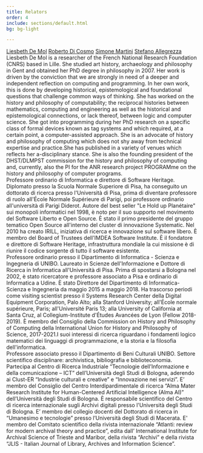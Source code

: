 ```yaml
---
title: Relators
order: 4
include: sections/default.html
bg: bg-light 

---
```


<div class="row">
    <div class="col-4">
        <div class="list-group" id="list-tab" role="tablist">
            <a class="list-group-item list-group-item-action active" id="list-home-list" data-bs-toggle="list" href="#list-home" role="tab" aria-controls="home">Liesbeth De Mol</a>
            <a class="list-group-item list-group-item-action" id="list-profile-list" data-bs-toggle="list" href="#list-profile" role="tab" aria-controls="profile">Roberto Di Cosmo</a>
            <a class="list-group-item list-group-item-action" id="list-messages-list" data-bs-toggle="list" href="#list-messages" role="tab" aria-controls="messages">Simone Martini</a>
            <a class="list-group-item list-group-item-action" id="list-settings-list" data-bs-toggle="list" href="#list-settings" role="tab" aria-controls="settings">Stefano Allegrezza</a>
        </div>
    </div>
    <div class="col-8">
        <div class="tab-content" id="nav-tabContent">
            <div class="tab-pane fade show active" id="list-home" role="tabpanel" aria-labelledby="list-home-list">Liesbeth De Mol is a researcher of the French National Research Foundation (CNRS) based in Lille. She studied art history, archaeology and philosophy in Gent and obtained her PhD degree in philosophy in 2007. Her work is driven by the conviction
                that we are strongly in need of a deeper and independent reflection on computing and programming. In her own work, this is done by developing historical, epistemological and foundational questions that challenge common ways of thinking.
                She has worked on the history and philosophy of computability; the reciprocal histories between mathematics, computing and engineering as well as the historical and epistemological connections, or lack thereof, between logic and computer
                science. She got into programming during her PhD research on a specific class of formal devices known as tag systems and which required, at a certain point, a computer-assisted approach. She is an advocate of history and philosophy of
                computing which does not shy away from technical expertise and practice.She has published in a variety of venues which reflects her a-disciplinary stance. She is also the founding president of the DHST/DLMPST commission for the history
                and philosophy of computing and, currently, also the PI for the ANR research project PROGRAMme on the history and philosophy of computer programs.</div>
            <div class="tab-pane fade" id="list-profile" role="tabpanel" aria-labelledby="list-profile-list">Professore ordinario di Informatica e direttore di Software Heritage. Diplomato presso la Scuola Normale Superiore di Pisa, ha conseguito un dottorato di ricerca presso l'Università di Pisa, prima di diventare professore di ruolo all'École
                Normale Supérieure di Parigi, poi professore ordinario all'università di Parigi Diderot. Autore del best seller "Le Hold up Planétaire" sui monopoli informatici nel 1998, è noto per il suo supporto nel movimento del Software Liberto e
                Open Source. È stato il primo presidente del gruppo tematico Open Source all'interno del cluster di innovazione Systematic. Nel 2010 ha creato IRILL, iniziativa di ricerca e innovazione sul software libero. È membro del Board of Trustees
                dell'IMDEA Software Institute. È il fondatore e direttore di Software Heritage, infrastruttura mondiale la cui missione è di riunire il codice sorgente di tutto il software esistente.</div>
            <div class="tab-pane fade" id="list-messages" role="tabpanel" aria-labelledby="list-messages-list">Professore ordinario presso il Dipartimento di Informatica - Scienza e Ingegneria di UNIBO. Laureato in Scienze dell'Informazione e Dottore di Ricerca in Informatica all'Università di Pisa. Prima di spostarsi a Bologna nel 2002, è stato ricercatore
                e professore associato a Pisa e ordinario di Informatica a Udine. È stato Direttore del Dipartimento di Informatica-Scienza e Ingegneria da maggio 2015 a maggio 2018. Ha trascorso periodi come visiting scientist presso il Systems Research
                Center della Digital Equipment Corporation, Palo Alto; alla Stanford University; all'École normale supérieure, Paris; all'Université Paris 13; alla University of California at Santa Cruz, al Collegium-Institute d'Études Avancées de Lyon
                (Fellow 2018-2019). È membro del Consiglio della Commission on History and Philosophy of Computing della International Union for History and Philosophy of Science, 2017-2021.I suoi interessi di ricerca riguardano i fondamenti logico matematici
                dei linguaggi di programmazione, e la storia e la filosofia dell'informatica.</div>
            <div class="tab-pane fade" id="list-settings" role="tabpanel" aria-labelledby="list-settings-list">Professore associato presso il Dipartimento di Beni Culturali UNIBO. Settore scientifico disciplinare: archivistica, bibliografia e biblioteconomia. Partecipa al Centro di Ricerca Industriale “Tecnologie dell’Informazione e della comunicazione
                – ICT” dell’Università degli Studi di Bologna, aderendo ai Clust-ER “Industrie culturali e creative” e “Innovazione nei servizi”. E’ membro del Consiglio del Centro Interdipardimentale di ricerca “Alma Mater Research Institute for Human-Centered
                Artificial Intelligence (Alma AI)” dell’Università degli Studi di Bologna. È responsabile scientifico del Centro di ricerca internazionale sugli Archivi digitali presso l'Università degli Studi di Bologna. E’ membro del collegio docenti
                del Dottorato di ricerca in “Umanesimo e tecnologie” presso l’Università degli Studi di Macerata. E' membro del Comitato scientifico della rivista internazionale “Atlanti: review for modern archival theory and practice”, edita dall’ International
                Institute for Archival Science of Trieste and Maribor, della rivista “Archivi” e della rivista “JLIS - Italian Journal of Library, Archives and Information Science”.</div>
        </div>
    </div>
</div>